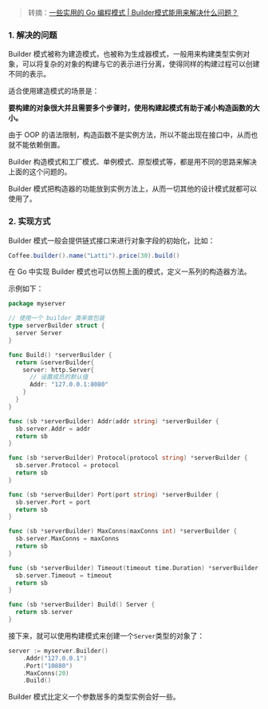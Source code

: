 > 转摘：[一些实用的 Go 编程模式 | Builder模式能用来解决什么问题？](https://mp.weixin.qq.com/s/petcuOx-wrOX4oQlJ5b_bA)

### 1. 解决的问题

Builder 模式被称为建造模式，也被称为生成器模式，一般用来构建类型实例对象，可以将复杂的对象的构建与它的表示进行分离，使得同样的构建过程可以创建不同的表示。

适合使用建造模式的场景是：

**要构建的对象很大并且需要多个步骤时，使用构建起模式有助于减小构造函数的大小。**

由于 OOP 的语法限制，构造函数不是实例方法，所以不能出现在接口中，从而也就不能依赖倒置。

Builder 构造模式和工厂模式、单例模式、原型模式等，都是用不同的思路来解决上面的这个问题的。

Builder 模式把构造器的功能放到实例方法上，从而一切其他的设计模式就都可以使用了。

### 2. 实现方式

Builder 模式一般会提供链式接口来进行对象字段的初始化，比如：

```Java
Coffee.builder().name("Latti").price(30).build()
```

在 Go 中实现 Builder 模式也可以仿照上面的模式，定义一系列的构造器方法。

示例如下：

```go
package myserver

// 使用一个 builder 类来做包装
type serverBuilder struct {
  server Server
}

func Build() *serverBuilder {
  return &serverBuilder{
    server: http.Server{
      // 设置成员的默认值
      Addr: "127.0.0.1:8080"
    }
  }
}

func (sb *serverBuilder) Addr(addr string) *serverBuilder {
  sb.server.Addr = addr
  return sb
}

func (sb *serverBuilder) Protocol(protocol string) *serverBuilder {
  sb.server.Protocol = protocol
  return sb
}

func (sb *serverBuilder) Port(port string) *serverBuilder {
  sb.server.Port = port
  return sb
}

func (sb *serverBuilder) MaxConns(maxConns int) *serverBuilder {
  sb.server.MaxConns = maxConns
  return sb
}

func (sb *serverBuilder) Timeout(timeout time.Duration) *serverBuilder {
  sb.server.Timeout = timeout
  return sb
}

func (sb *serverBuilder) Build() Server {
  return sb.server
}
```

接下来，就可以使用构建模式来创建一个`Server`类型的对象了：

```go
server := myserver.Builder()
    .Addr("127.0.0.1")
    .Port("10880")
    .MaxConns(20)
    .Build()
```

Builder 模式比定义一个参数居多的类型实例会好一些。

